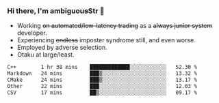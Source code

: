 ### Hi there, I'm ambiguou~~s~~Str 👋

<!--
**ambiguoustexture/ambiguoustexture** is a ✨ _special_ ✨ repository because its `README.md` (this file) appears on your GitHub profile.

Here are some ideas to get you started:
-->
- Working ~~on automated/low-latency trading~~ as a ~~always junior system~~ developer.
- Experiencing ~~endless~~ imposter syndrome still, and even worse.
- Employed by adverse selection.
- Otaku at large/least.

<!--START_SECTION:waka-->

```txt
C++        1 hr 38 mins    █████████████░░░░░░░░░░░░   52.30 %
Markdown   24 mins         ███▒░░░░░░░░░░░░░░░░░░░░░   13.32 %
CMake      24 mins         ███▒░░░░░░░░░░░░░░░░░░░░░   13.17 %
Other      22 mins         ███░░░░░░░░░░░░░░░░░░░░░░   12.03 %
CSV        17 mins         ██▒░░░░░░░░░░░░░░░░░░░░░░   09.17 %
```

<!--END_SECTION:waka-->
